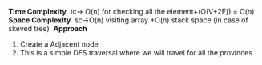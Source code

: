 **Time Complexity**
​
tc-> O(n) for checking all the element+(O(V+2E)) = O(n)
​
**Space Complexity**
​
sc->O(n) visiting array +O(n) stack space (in case of skeved tree)
​
​
**Approach**
1. Create a Adjacent node
2. This is a simple DFS traversal where we will travel for all the provinces